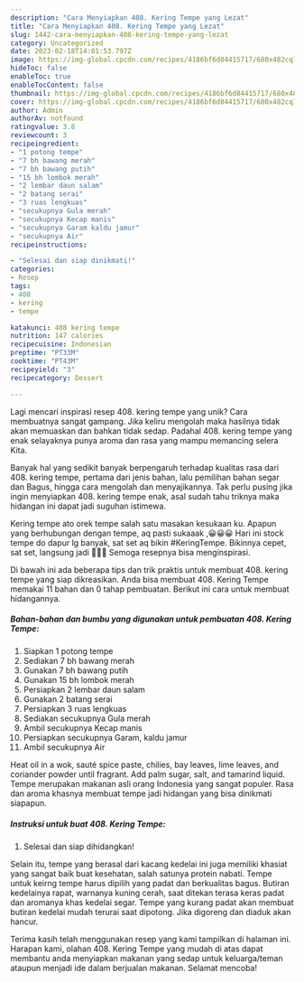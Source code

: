 ```yaml
---
description: "Cara Menyiapkan 408. Kering Tempe yang Lezat"
title: "Cara Menyiapkan 408. Kering Tempe yang Lezat"
slug: 1442-cara-menyiapkan-408-kering-tempe-yang-lezat
category: Uncategorized
date: 2023-02-18T14:01:53.797Z
image: https://img-global.cpcdn.com/recipes/4186bf6d84415717/680x482cq70/408-kering-tempe-foto-resep-utama.jpg
hideToc: false
enableToc: true
enableTocContent: false
thumbnail: https://img-global.cpcdn.com/recipes/4186bf6d84415717/680x482cq70/408-kering-tempe-foto-resep-utama.jpg
cover: https://img-global.cpcdn.com/recipes/4186bf6d84415717/680x482cq70/408-kering-tempe-foto-resep-utama.jpg
author: Admin
authorAv: notfound
ratingvalue: 3.8
reviewcount: 3
recipeingredient:
- "1 potong tempe"
- "7 bh bawang merah"
- "7 bh bawang putih"
- "15 bh lombok merah"
- "2 lembar daun salam"
- "2 batang serai"
- "3 ruas lengkuas"
- "secukupnya Gula merah"
- "secukupnya Kecap manis"
- "secukupnya Garam kaldu jamur"
- "secukupnya Air"
recipeinstructions:

- "Selesai dan siap dinikmati!"
categories:
- Resep
tags:
- 408
- kering
- tempe

katakunci: 408 kering tempe 
nutrition: 147 calories
recipecuisine: Indonesian
preptime: "PT33M"
cooktime: "PT43M"
recipeyield: "3"
recipecategory: Dessert

---
```





Lagi mencari inspirasi resep 408. kering tempe yang unik? Cara membuatnya sangat gampang. Jika keliru mengolah maka hasilnya tidak akan memuaskan dan bahkan tidak sedap. Padahal 408. kering tempe yang enak selayaknya punya aroma dan rasa yang mampu memancing selera Kita.





Banyak hal yang sedikit banyak berpengaruh terhadap kualitas rasa dari 408. kering tempe, pertama dari jenis bahan, lalu pemilihan bahan segar dan Bagus, hingga cara mengolah dan menyajikannya. Tak perlu pusing jika ingin menyiapkan 408. kering tempe enak,      asal sudah tahu triknya maka hidangan ini dapat jadi suguhan istimewa.














Kering tempe ato orek tempe salah satu masakan kesukaan ku. Apapun yang berhubungan dengan tempe, aq pasti sukaaak ,😀😀😀 Hari ini stock tempe do dapur lg banyak, sat set aq bikin #KeringTempe. Bikinnya cepet, sat set, langsung jadi 🤗🤗🤗 Semoga resepnya bisa menginspirasi.






Di bawah ini ada beberapa tips dan trik praktis untuk membuat 408. kering tempe yang siap dikreasikan. Anda bisa membuat 408. Kering Tempe memakai 11 bahan dan 0 tahap pembuatan. Berikut ini cara untuk membuat hidangannya.

<!--inarticleads1-->

##### Bahan-bahan dan bumbu yang digunakan untuk pembuatan 408. Kering Tempe:

1. Siapkan 1 potong tempe
1. Sediakan 7 bh bawang merah
1. Gunakan 7 bh bawang putih
1. Gunakan 15 bh lombok merah
1. Persiapkan 2 lembar daun salam
1. Gunakan 2 batang serai
1. Persiapkan 3 ruas lengkuas
1. Sediakan secukupnya Gula merah
1. Ambil secukupnya Kecap manis
1. Persiapkan secukupnya Garam, kaldu jamur
1. Ambil secukupnya Air


Heat oil in a wok, sauté spice paste, chilies, bay leaves, lime leaves, and coriander powder until fragrant. Add palm sugar, salt, and tamarind liquid. Tempe merupakan makanan asli orang Indonesia yang sangat populer. Rasa dan aroma khasnya membuat tempe jadi hidangan yang bisa dinikmati siapapun. 

<!--inarticleads2-->

##### Instruksi untuk buat 408. Kering Tempe:


1. Selesai dan siap dihidangkan!

Selain itu, tempe yang berasal dari kacang kedelai ini juga memiliki khasiat yang sangat baik buat kesehatan, salah satunya protein nabati. Tempe untuk keirng tempe harus dipilih yang padat dan berkualitas bagus. Butiran kedelainya rapat, warnanya kuning cerah, saat ditekan terasa keras padat dan aromanya khas kedelai segar. Tempe yang kurang padat akan membuat butiran kedelai mudah terurai saat dipotong. Jika digoreng dan diaduk akan hancur. 

Terima kasih telah menggunakan resep yang kami tampilkan di halaman ini. Harapan kami, olahan 408. Kering Tempe yang mudah di atas dapat membantu anda menyiapkan makanan yang sedap untuk keluarga/teman ataupun menjadi ide dalam berjualan makanan. Selamat mencoba!
